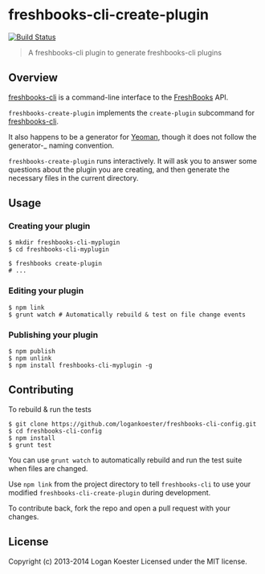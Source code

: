 # freshbooks-cli-create-plugin 
[![Build Status](https://secure.travis-ci.org/logankoester/freshbooks-cli-create-plugin.png?branch=master)](http://travis-ci.org/logankoester/freshbooks-cli-create-plugin)

> A freshbooks-cli plugin to generate freshbooks-cli plugins

## Overview

[freshbooks-cli](https://github.com/logankoester/freshbooks-cli) is a
command-line interface to the [FreshBooks](http://freshbooks.com/) API.

`freshbooks-create-plugin` implements the `create-plugin` subcommand for
[freshbooks-cli](https://github.com/logankoester/freshbooks-cli).

It also happens to be a generator for [Yeoman](http://yeoman.io), though
it does not follow the generator-\_ naming convention.

`freshbooks-create-plugin` runs interactively. It will ask you to answer some
questions about the plugin you are creating, and then generate the necessary
files in the current directory.


## Usage

### Creating your plugin

    $ mkdir freshbooks-cli-myplugin
    $ cd freshbooks-cli-myplugin

    $ freshbooks create-plugin
    # ...

### Editing your plugin

    $ npm link
    $ grunt watch # Automatically rebuild & test on file change events

### Publishing your plugin

    $ npm publish
    $ npm unlink
    $ npm install freshbooks-cli-myplugin -g


## Contributing

To rebuild & run the tests

    $ git clone https://github.com/logankoester/freshbooks-cli-config.git
    $ cd freshbooks-cli-config
    $ npm install
    $ grunt test

You can use `grunt watch` to automatically rebuild and run the test suite when
files are changed.

Use `npm link` from the project directory to tell `freshbooks-cli` to use
your modified `freshbooks-cli-create-plugin` during development.

To contribute back, fork the repo and open a pull request with your changes.


## License

Copyright (c) 2013-2014 Logan Koester
Licensed under the MIT license.


